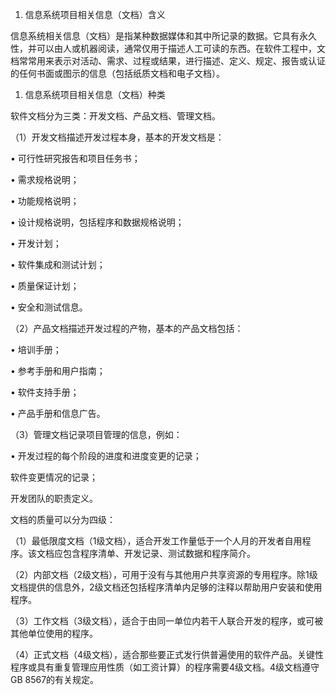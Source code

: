 
1. 信息系统项目相关信息（文档）含义

信息系统相关信息（文档）是指某种数据媒体和其中所记录的数据。它具有永久性，并可以由人或机器阅读，通常仅用于描述人工可读的东西。在软件工程中，文档常常用来表示对活动、需求、过程或结果，进行描述、定义、规定、报告或认证的任何书面或图示的信息（包括纸质文档和电子文档）。

1. 信息系统项目相关信息（文档）种类

软件文档分为三类：开发文档、产品文档、管理文档。

（1）开发文档描述开发过程本身，基本的开发文档是：

• 可行性研究报告和项目任务书；

• 需求规格说明；

• 功能规格说明；

• 设计规格说明，包括程序和数据规格说明；

• 开发计划；

• 软件集成和测试计划；

• 质量保证计划；

• 安全和测试信息。



（2）产品文档描述开发过程的产物，基本的产品文档包括：

• 培训手册；

• 参考手册和用户指南；

• 软件支持手册；

• 产品手册和信息广告。



（3）管理文档记录项目管理的信息，例如：

• 开发过程的每个阶段的进度和进度变更的记录；



软件变更情况的记录；

开发团队的职责定义。

文档的质量可以分为四级：

（1）最低限度文档（1级文档），适合开发工作量低于一个人月的开发者自用程序。该文档应包含程序清单、开发记录、测试数据和程序简介。

（2）内部文档（2级文档），可用于没有与其他用户共享资源的专用程序。除1级文档提供的信息外，2级文档还包括程序清单内足够的注释以帮助用户安装和使用程序。

（3）工作文档（3级文档），适合于由同一单位内若干人联合开发的程序，或可被其他单位使用的程序。

（4）正式文档（4级文档），适合那些要正式发行供普遍使用的软件产品。关键性程序或具有重复管理应用性质（如工资计算）的程序需要4级文档。4级文档遵守GB
8567的有关规定。
